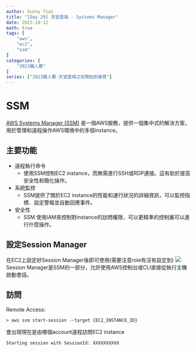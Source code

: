 ```yaml
---
author: Sunny Tsai
title: "[Day 29] 天堂雲端 - Systems Manager"
date: 2023-10-12
math: true
tags: [
    "aws",
    "ec2",
    "ssm"
]
categories: [
    "2023鐵人賽"
]
series: ["2023鐵人賽-天堂雲端之從開始到接管"]
---
```

# SSM
[AWS Systems Manager (SSM)](https://docs.aws.amazon.com/zh_tw/systems-manager/latest/userguide/what-is-systems-manager.html) 是一個AWS服務，提供一個集中式的解決方案，用於管理和遠程操作AWS環境中的多個instance。

## 主要功能
* 遠程執行命令
    * 使用SSM控制EC2 instance，而無需進行SSH或RDP連接。這有助於提高安全性和簡化操作。
* 系統監控
    * SSM提供了關於EC2 instance的性能和運行狀況的詳細資訊，可以監控指標、設定警報並自動回應事件。
* 安全性
    * SSM 使用IAM來控制對instance的訪問權限，可以更精準的控制誰可以進行什麼操作。

## 設定Session Manager
在EC2上設定好Session Manager後即可使用(需要注意role有沒有設定到)
![](https://imgur.com/Y6rXkF1.png)
Session Manager是SSM的一部分，允許使用AWS控制台或CLI直接從執行主機啟動會話。

## 訪問
Remote Access:
```shell
> aws ssm start-session --target {EC2_INSTANCE_ID}
```

會出現現在是由哪個account遠程訪問EC2 instance
```shell
Starting session with SessionId: XXXXXXXXXX
```
